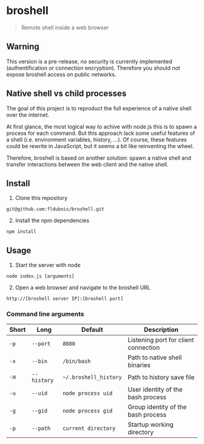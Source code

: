 # broshell

> Remote shell inside a web browser

## Warning

This version is a pre-release, no security is currently implemented (authentification or connection encryption).
Therefore you should not expose broshell access on public networks.

## Native shell vs child processes

The goal of this project is to reproduct the full experience of a native shell over the internet.

At first glance, the most logical way to achive with node.js this is to spawn a process for each command.
But this approach lack some useful features of a shell (i.e. environment variables, history, ...).
Of course, these features could be rewrite in JavaScript, but it seems a bit like reinventing the wheel.

Therefore, broshell is based on another solution: spawn a native shell and transfer interactions between the web client and the native shell.

## Install

1. Clone this repository

  `git@github.com:fldubois/broshell.git`

2. Install the npm dependencies

  `npm install`

## Usage

1. Start the server with node

  `node index.js [arguments]`

2. Open a web browser and navigate to the broshell URL

  `http://[broshell server IP]:[broshell port]`

### Command line arguments

| Short | Long        | Default               | Description                          |
| ----- | ----------- | --------------------- | ------------------------------------ |
| `-p`  | `--port`    | `8080`                | Listening port for client connection |
| `-x`  | `--bin`     | `/bin/bash`           | Path to native shell binaries        |
| `-H`  | `--history` | `~/.broshell_history` | Path to history save file            |
| `-u`  | `--uid`     | `node process uid`    | User identity of the bash process    |
| `-g`  | `--gid`     | `node process gid`    | Group identity of the bash process   |
| `-p`  | `--path`    | `current directory`   | Startup working directory            |

